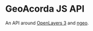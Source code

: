 # GeoAcorda JS API

An API around [OpenLayers 3](http://openlayers.org) and [ngeo](https://github.com/camptocamp/ngeo).
